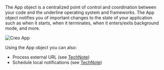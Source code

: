 The App object is a centralized point of control and coordination between your code and the underline operating system and frameworks. The App object notifies you of important changes to the state of your application such as when it starts, when it terminates, when it enters/exits background mode, and more.

![Creo App](creo_app_1.png)
 
Using the App object you can also:
* Process external URL (see [TechNote](../technotes/open-url.html))
* Schedule local notifications (see [TechNote](../technotes/local-notifications.html))
